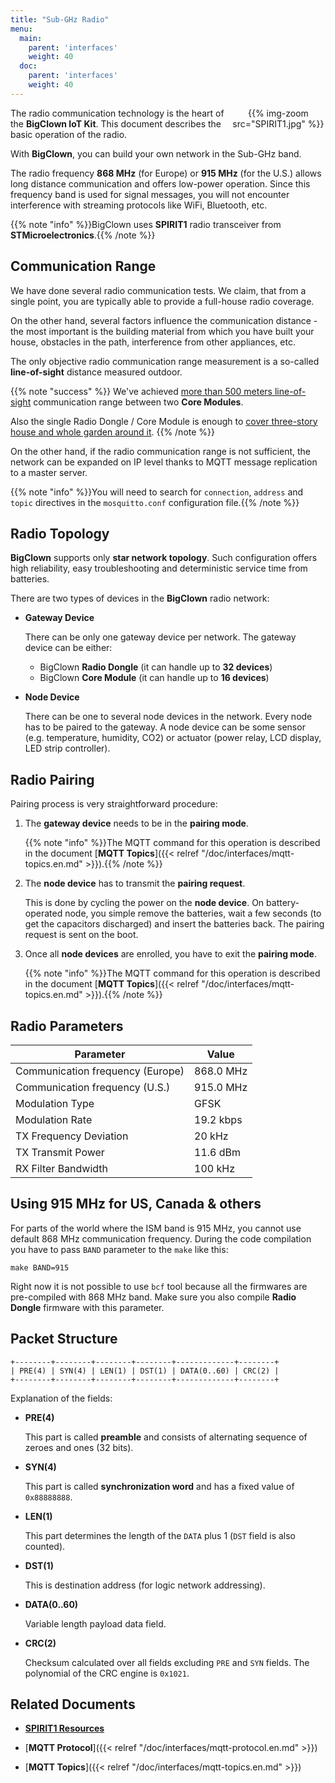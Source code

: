 ```yaml
---
title: "Sub-GHz Radio"
menu:
  main:
    parent: 'interfaces'
    weight: 40
  doc:
    parent: 'interfaces'
    weight: 40
---
```


<div style="float:right;width:30%;text-align:center;">
{{% img-zoom src="SPIRIT1.jpg" %}}
</div>


The radio communication technology is the heart of the **BigClown IoT Kit**. This document describes the basic operation of the radio.

With **BigClown**, you can build your own network in the Sub-GHz band.

The radio frequency **868 MHz** (for Europe) or **915 MHz** (for the U.S.) allows long distance communication and offers low-power operation. Since this frequency band is used for signal messages, you will not encounter interference with streaming protocols like WiFi, Bluetooth, etc.

{{% note "info" %}}BigClown uses **SPIRIT1** radio transceiver from **STMicroelectronics**.{{% /note %}}

## Communication Range

We have done several radio communication tests. We claim, that from a single point, you are typically able to provide a full-house radio coverage.

On the other hand, several factors influence the communication distance - the most important is the building material from which you have built your house, obstacles in the path, interference from other appliances, etc.

The only objective radio communication range measurement is a so-called **line-of-sight** distance measured outdoor.

{{% note "success" %}}
We've achieved [more than 500 meters line-of-sight](https://youtu.be/6zdQQdwV3GQ) communication range between two **Core Modules**.

Also the single Radio Dongle / Core Module is enough to [cover three-story house and whole garden around it](https://youtu.be/JplQxCYSClA).
{{% /note %}}

On the other hand, if the radio communication range is not sufficient, the network can be expanded on IP level thanks to MQTT message replication to a master server.

{{% note "info" %}}You will need to search for `connection`, `address` and `topic` directives in the `mosquitto.conf` configuration file.{{% /note %}}

## Radio Topology

**BigClown** supports only **star network topology**. Such configuration offers high reliability, easy troubleshooting and deterministic service time from batteries.

There are two types of devices in the **BigClown** radio network:

* **Gateway Device**

    There can be only one gateway device per network. The gateway device can be either:

    * BigClown **Radio Dongle** (it can handle up to **32 devices**)
    * BigClown **Core Module** (it can handle up to **16 devices**)

* **Node Device**

    There can be one to several node devices in the network. Every node has to be paired to the gateway. A node device can be some sensor (e.g. temperature, humidity, CO2) or actuator (power relay, LCD display, LED strip controller).

## Radio Pairing

Pairing process is very straightforward procedure:

1. The **gateway device** needs to be in the **pairing mode**.

    {{% note "info" %}}The MQTT command for this operation is described in the document [**MQTT Topics**]({{< relref "/doc/interfaces/mqtt-topics.en.md" >}}).{{% /note %}}

2. The **node device** has to transmit the **pairing request**.

    This is done by cycling the power on the **node device**. On battery-operated node, you simple remove the batteries, wait a few seconds (to get the capacitors discharged) and insert the batteries back. The pairing request is sent on the boot.

3. Once all **node devices** are enrolled, you have to exit the **pairing mode**.

    {{% note "info" %}}The MQTT command for this operation is described in the document [**MQTT Topics**]({{< relref "/doc/interfaces/mqtt-topics.en.md" >}}).{{% /note %}}

## Radio Parameters

| Parameter                        | Value                      |
|----------------------------------|----------------------------|
| Communication frequency (Europe) | 868.0 MHz                  |
| Communication frequency (U.S.)   | 915.0 MHz                  |
| Modulation Type                  | GFSK                       |
| Modulation Rate                  | 19.2 kbps                  |
| TX Frequency Deviation           | 20 kHz                     |
| TX Transmit Power                | 11.6 dBm                   |
| RX Filter Bandwidth              | 100 kHz                    |

## Using 915 MHz for US, Canada & others

For parts of the world where the ISM band is 915 MHz, you cannot use default 868 MHz communication frequency.
During the code compilation you have to pass `BAND` parameter to the `make` like this:

```
make BAND=915
```

Right now it is not possible to use `bcf` tool because all the firmwares are pre-compiled with 868 MHz band.
Make sure you also compile **Radio Dongle** firmware with this parameter.

## Packet Structure

```
+--------+--------+--------+--------+-------------+--------+
| PRE(4) | SYN(4) | LEN(1) | DST(1) | DATA(0..60) | CRC(2) |
+--------+--------+--------+--------+-------------+--------+
```

Explanation of the fields:

* **PRE(4)**

    This part is called **preamble** and consists of alternating sequence of zeroes and ones (32 bits).

* **SYN(4)**

    This part is called **synchronization word** and has a fixed value of `0x88888888`.

* **LEN(1)**

    This part determines the length of the `DATA` plus 1 (`DST` field is also counted).

* **DST(1)**

    This is destination address (for logic network addressing).

* **DATA(0..60)**

    Variable length payload data field.

* **CRC(2)**

    Checksum calculated over all fields excluding `PRE` and `SYN` fields. The polynomial of the CRC engine is `0x1021`.

## Related Documents

* [**SPIRIT1 Resources**](http://www.st.com/en/wireless-connectivity/spirit1.html)

* [**MQTT Protocol**]({{< relref "/doc/interfaces/mqtt-protocol.en.md" >}})

* [**MQTT Topics**]({{< relref "/doc/interfaces/mqtt-topics.en.md" >}})
